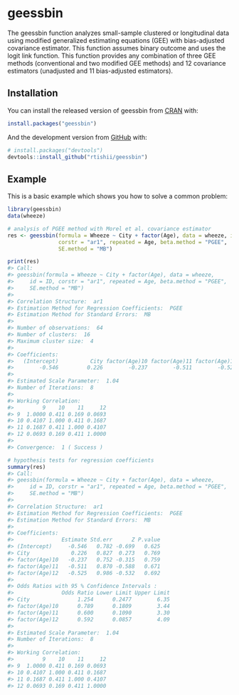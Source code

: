 
<!-- README.md is generated from README.Rmd. Please edit that file -->

# geessbin

<!-- badges: start -->
<!-- badges: end -->

The geessbin function analyzes small-sample clustered or longitudinal
data using modified generalized estimating equations (GEE) with
bias-adjusted covariance estimator. This function assumes binary outcome
and uses the logit link function. This function provides any combination
of three GEE methods (conventional and two modified GEE methods) and 12
covariance estimators (unadjusted and 11 bias-adjusted estimators).

## Installation

You can install the released version of geessbin from
[CRAN](https://CRAN.R-project.org) with:

``` r
install.packages("geessbin")
```

And the development version from [GitHub](https://github.com/) with:

``` r
# install.packages("devtools")
devtools::install_github("rtishii/geessbin")
```

## Example

This is a basic example which shows you how to solve a common problem:

``` r
library(geessbin)
data(wheeze)

# analysis of PGEE method with Morel et al. covariance estimator
res <- geessbin(formula = Wheeze ~ City + factor(Age), data = wheeze, id = ID,
                corstr = "ar1", repeated = Age, beta.method = "PGEE",
                SE.method = "MB")

print(res)
#> Call:
#> geessbin(formula = Wheeze ~ City + factor(Age), data = wheeze, 
#>     id = ID, corstr = "ar1", repeated = Age, beta.method = "PGEE", 
#>     SE.method = "MB")
#> 
#> Correlation Structure:  ar1 
#> Estimation Method for Regression Coefficients:  PGEE 
#> Estimation Method for Standard Errors:  MB 
#> 
#> Number of observations:  64 
#> Number of clusters:  16 
#> Maximum cluster size:  4 
#> 
#> Coefficients:
#>   (Intercept)          City factor(Age)10 factor(Age)11 factor(Age)12 
#>        -0.546         0.226        -0.237        -0.511        -0.525 
#> 
#> Estimated Scale Parameter:  1.04
#> Number of Iterations:  8 
#> 
#> Working Correlation:
#>         9    10    11     12
#> 9  1.0000 0.411 0.169 0.0693
#> 10 0.4107 1.000 0.411 0.1687
#> 11 0.1687 0.411 1.000 0.4107
#> 12 0.0693 0.169 0.411 1.0000
#> 
#> Convergence:  1 ( Success )

# hypothesis tests for regression coefficients
summary(res)
#> Call:
#> geessbin(formula = Wheeze ~ City + factor(Age), data = wheeze, 
#>     id = ID, corstr = "ar1", repeated = Age, beta.method = "PGEE", 
#>     SE.method = "MB")
#> 
#> Correlation Structure:  ar1 
#> Estimation Method for Regression Coefficients:  PGEE 
#> Estimation Method for Standard Errors:  MB 
#> 
#> Coefficients:
#>               Estimate Std.err      Z P.value
#> (Intercept)     -0.546   0.782 -0.699   0.625
#> City             0.226   0.827  0.273   0.769
#> factor(Age)10   -0.237   0.752 -0.315   0.759
#> factor(Age)11   -0.511   0.870 -0.588   0.671
#> factor(Age)12   -0.525   0.986 -0.532   0.692
#> 
#> Odds Ratios with 95 % Confidence Intervals :
#>               Odds Ratio Lower Limit Upper Limit
#> City               1.254      0.2477        6.35
#> factor(Age)10      0.789      0.1809        3.44
#> factor(Age)11      0.600      0.1090        3.30
#> factor(Age)12      0.592      0.0857        4.09
#> 
#> Estimated Scale Parameter:  1.04
#> Number of Iterations:  8 
#> 
#> Working Correlation:
#>         9    10    11     12
#> 9  1.0000 0.411 0.169 0.0693
#> 10 0.4107 1.000 0.411 0.1687
#> 11 0.1687 0.411 1.000 0.4107
#> 12 0.0693 0.169 0.411 1.0000
```
